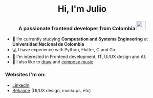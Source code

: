 <h1 align="center">Hi, I'm Julio</h1>

<h3 align="center">A passionate frontend developer from Colombia <img src="https://cultofthepartyparrot.com/flags/hd/colombiaparrot.gif" width="30" height="30"/></h3>

- 🔭 I’m currently studying **Computation and Systems Engineering** at **Universidad Nacional de Colombia**
- 💻 I have experience with Python, Flutter, C and Go.
- 🌱 I'm interested in Frontend development, IT, UI/UX design and AI.
- 🎨 I also like to [draw](https://gintade.carbonmade.com/) and [compose music](https://gintade.bandcamp.com/)

### Websites I'm on:

- [LinkedIn](https://linkedin.com/in/jurodriguezf)
- [Behance](https://www.behance.net/gintade) (UI/UX design, mockups, etc)
